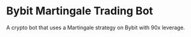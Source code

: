 # Bybit Martingale Trading Bot

A crypto bot that uses a Martingale strategy on Bybit with 90x leverage.
